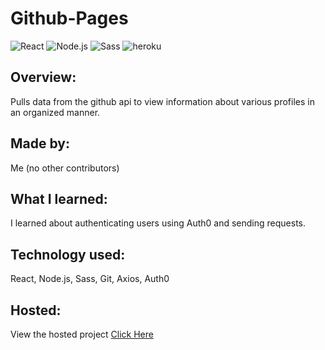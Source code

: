 # Github-Pages
![React](https://img.shields.io/badge/React-%2320232a.svg?logo=react&style=flat)
![Node.js](https://img.shields.io/badge/Node.js-6DA55F.svg?logo=node.js&style=flat&logoColor=white)
![Sass](https://img.shields.io/badge/Sass-hotpink.svg?logo=SASS&logoColor=white)
![heroku](https://img.shields.io/badge/Heroku-%23430098.svg?logo=heroku&style=flat&logoColor=white)

## Overview:
Pulls data from the github api to view information about various profiles in an organized manner.
## Made by:
Me (no other contributors)
## What I learned:
I learned about authenticating users using Auth0 and sending requests.
## Technology used:
React, Node.js, Sass, Git, Axios, Auth0
## Hosted:
View the hosted project [Click Here](https://github-page.netlify.app/login)
